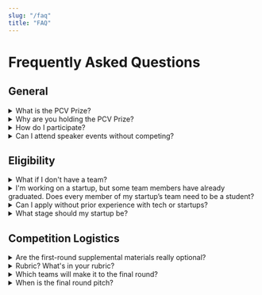 ```yaml
---
slug: "/faq"
title: "FAQ"
---
```


# Frequently Asked Questions

## General
<details>
    <summary>What is the PCV Prize?</summary>
    The PCV Prize is a new annual competition where student teams can pitch a climate tech startup concept for a chance at place awards and VC introductions, as well as mentorship and publicity opportunities.
    <br>
</details>
<details>
    <summary>Why are you holding the PCV Prize?</summary>
    To spur climate innovation, we need more human capital going into the space. The PCV Prize serves as a hands-on testing ground for students to dive into climate tech. 
    <br>
</details>
<details>
    <summary>How do I participate?</summary>
    1. 
    <a 
        target="_blank"
        rel="noreferrer noopener"
        href="http://tinyurl.com/PCVPrizeS21"
    >
        Register as an individual
    </a>
    to attend speaker events and get updates on everything related to the PCV Prize. (DUE DATE FOR 2022 TBA)
    <br>
    2.
    <a 
        target="_blank"
        rel="noreferrer noopener"
        href="http://tinyurl.com/PCVPrizeTeamRegistration"
    >
        Register your team
    </a>
    (DUE DATE FOR 2022 TBA)
    <br>
    3. Put together your deck, record a 5-minute pitch, and then
    <a 
        target="_blank"
        rel="noreferrer noopener"
        href="http://tinyurl.com/PCVPrizeSubmission"
    >
    submit your first-round pitch!
    </a>
    (DUE DATE FOR 2022 TBA)
</details>

<details>
    <summary>Can I attend speaker events without competing?</summary>
    Yes! Our panels and events are open to the public. If you want to attend, make sure to fill out the individual conference registration form! There will be a checkbox list with all the events.
    <br>
</details>


## Eligibility

<details>
    <summary>What if I don't have a team?</summary>
    No worries! We're holding a team formation event directly after our opening keynote. Make sure to register as an individual if you are interested in finding a team through this event. Students do not have to be US citizens and non-Penn students do not need to be studying at US colleges or universities.
</details>

<details>
    <summary>I'm working on a startup, but some team members have already graduated. Does every member of my startup’s team need to be a student?</summary>
    Nope! It’s perfectly fine if you have non-students in your startup. However, only students are allowed to compete in the PCV Prize, so only they can register and pitch.
    <br/>
    Furthermore, if you are an incorporated startup, at least one of the students presenting must be an owner / managing member listed in the articles of incorporation. No interns presenting for established companies :).
</details>

<details>
    <summary>Can I apply without prior experience with tech or startups?</summary>
    Definitely! We strongly encourage anyone interested in the entrepreneurship or climate action to apply. There are no requirements for what a successful PCV Prize team will look like, and we will be hosting workshops to help teams build and strengthen their startup ideas. 
</details>

<details>
    <summary>What stage should my startup be?</summary>
    Early stage - anywhere from just an idea to a working prototype. Importantly, teams must have less than 15K in external funding. As much as we would love to support great and growing climate startups, we’re focused on encouraging new students to enter the scene.
</details>

## Competition Logistics

<details>
    <summary>Are the first-round supplemental materials really optional?</summary>
    Yup! There aren't any bonus points in our rubric for supplemental materials.
</details>

<details>
    <summary>Rubric? What's in your rubric?</summary>
    For first-round submissions, our rubric is focused on feasibility, potential environmental impact, and financial viability.
</details>

<details>
    <summary>Which teams will make it to the final round?</summary>
    The top two teams from each track will be given the opportunity to pitch in the final round for a shot at the first, second, and third place prizes. That's 10 teams: 8 rockstar University teams and 2 standout High School teams.
</details>

<details>
    <summary>When is the final round pitch?</summary>
    Final pitches happen during our closing ceremony on (DUE DATE FOR 2022 TBA)). Come hang!
</details>